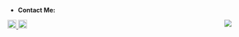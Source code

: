 
- **Contact Me:**
<a href="mailto:giovana.mainente@sptech.school?subject=Contato%20via%20GitHub" target="_blank" rel="noopener noreferrer" data-auth="NotApplicable" data-loopstyle="link" data-safelink="true" align="center">
    <img src="https://cdn-icons-png.flaticon.com/512/732/732223.png" style="width:20px;height:20px;">
</a>  

<a href="https://twitter.com/Sg1ovana_?t=1XPFvUbO2T0_uL2nJMVVcg&s=08" align="center">
  <img src="https://cdn-icons-png.flaticon.com/512/733/733579.png" style="width:20px;height:20px;">
</a>

<img src="https://github-readme-stats.vercel.app/api/top-langs/?username=gih-sanchez&theme=radical&show_icons=true" align="right" style="margin-top=20vh">


